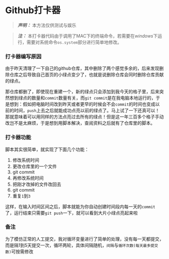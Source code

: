 Github打卡器
===
> ***声明：*** 本方法仅供测试与娱乐

> ***注：***  本打卡器代码由于调用了MAC下的终端命令，若需要在*windows*下运行，需要对系统命令`os.system`部分进行简单地修改。

### 打卡器编写原因

由于昨天清理了一下自己的github仓库，其中删除了两个感觉多余的，后来发现删除仓库之后导致自己首页的小绿点变少了，也就是说删除仓库会同时删除仓库贡献的绿点。

那仓库都删了，即使现在重建一个，新的绿点只会添加到我今天的格子里，后来突然想到绿点的数量和`commit`数量有关，而`git commit`是在我电脑本地运行的，于是想到：假如把电脑时间改到昨天或者更早的时候会不会`commit`的时间也变成以前的时间，`push`上去之后就能成功点亮以前的绿点了。马上试了一下还真可以！那就意味着可以用同样的方法点亮过去所有的绿点！但是这一年三百多个格子手动改岂不是太麻烦，于是想到用脚本解决，查阅资料之后就有了仓库里的脚本。

### 打卡器功能

脚本其实很简单，就实现了下面几个功能：

1. 修改系统时间
2. 更改仓库里的一个文件
3. git commit
4. 再修改系统时间
5. 把刚才改掉的文件改回去
6. git commit
7. 重复`1`到`3`

这样，在输入时间区间之后，脚本就能为你自动创建时间段内每一天的`commit`了，运行结束只需要`git push`一下，就可以看到大片小绿点亮起来啦

### 备注

为了模仿正常的人工提交，我对循环变量进行了简单的处理，没有每一天都提交，而是隔1到5天提交一次，循环两轮，具体间隔随机，`间隔`与`循环次数(每天最多提交数)`可按需修改
